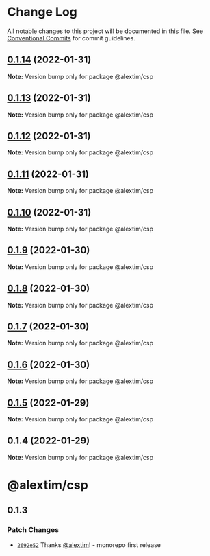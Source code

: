 # Change Log

All notable changes to this project will be documented in this file.
See [Conventional Commits](https://conventionalcommits.org) for commit guidelines.

## [0.1.14](https://github.com/alextim/at-blog/compare/@alextim/csp@0.1.13...@alextim/csp@0.1.14) (2022-01-31)

**Note:** Version bump only for package @alextim/csp





## [0.1.13](https://github.com/alextim/at-blog/compare/@alextim/csp@0.1.12...@alextim/csp@0.1.13) (2022-01-31)

**Note:** Version bump only for package @alextim/csp





## [0.1.12](https://github.com/alextim/at-blog/compare/@alextim/csp@0.1.11...@alextim/csp@0.1.12) (2022-01-31)

**Note:** Version bump only for package @alextim/csp





## [0.1.11](https://github.com/alextim/at-blog/compare/@alextim/csp@0.1.10...@alextim/csp@0.1.11) (2022-01-31)

**Note:** Version bump only for package @alextim/csp





## [0.1.10](https://github.com/alextim/at-blog/compare/@alextim/csp@0.1.9...@alextim/csp@0.1.10) (2022-01-31)

**Note:** Version bump only for package @alextim/csp





## [0.1.9](https://github.com/alextim/at-blog/compare/@alextim/csp@0.1.8...@alextim/csp@0.1.9) (2022-01-30)

**Note:** Version bump only for package @alextim/csp





## [0.1.8](https://github.com/alextim/at-blog/compare/@alextim/csp@0.1.7...@alextim/csp@0.1.8) (2022-01-30)

**Note:** Version bump only for package @alextim/csp





## [0.1.7](https://github.com/alextim/at-blog/compare/@alextim/csp@0.1.6...@alextim/csp@0.1.7) (2022-01-30)

**Note:** Version bump only for package @alextim/csp





## [0.1.6](https://github.com/alextim/at-blog/compare/@alextim/csp@0.1.5...@alextim/csp@0.1.6) (2022-01-30)

**Note:** Version bump only for package @alextim/csp





## [0.1.5](https://github.com/alextim/at-blog/compare/@alextim/csp@0.1.4...@alextim/csp@0.1.5) (2022-01-29)

**Note:** Version bump only for package @alextim/csp

## 0.1.4 (2022-01-29)

**Note:** Version bump only for package @alextim/csp

# @alextim/csp

## 0.1.3

### Patch Changes

- [`2692e52`](https://github.com/alextim/at-blog/commit/2692e524fe2bf10e47e1a4fbd6f7173ca1be3b65) Thanks [@alextim](https://github.com/alextim)! - monorepo first release
